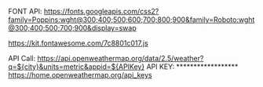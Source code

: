 

FONT API: https://fonts.googleapis.com/css2?family=Poppins:wght@300;400;500;600;700;800;900&family=Roboto:wght@300;400;500;700;900&display=swap

https://kit.fontawesome.com/7c8801c017.js

API Call: https://api.openweathermap.org/data/2.5/weather?q=${city}&units=metric&appid=${APIKey}
API KEY: ******************
https://home.openweathermap.org/api_keys
